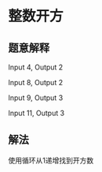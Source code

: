 # 整数开方
## 题意解释
Input 4, Output 2

Input 8, Output 2

Input 9, Output 3

Input 11, Output 3

## 解法
使用循环从1递增找到开方数
